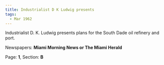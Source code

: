 ```yaml
---  
title: Industrialist D K Ludwig presents  
tags:  
  - Mar 1962  
---  
```

  
Industrialist D. K. Ludwig presents plans for the South Dade oil refinery and port.  
  
Newspapers: **Miami Morning News or The Miami Herald**  
  
Page: **1**, Section: **B** 
